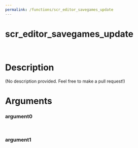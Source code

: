 ```yaml
---
permalink: /functions/scr_editor_savegames_update
---
```

# scr_editor_savegames_update  
&nbsp;  
# Description  
(No description provided. Feel free to make a pull request!) 
&nbsp;  
# Arguments
### argument0

&nbsp;    
### argument1

&nbsp;    


